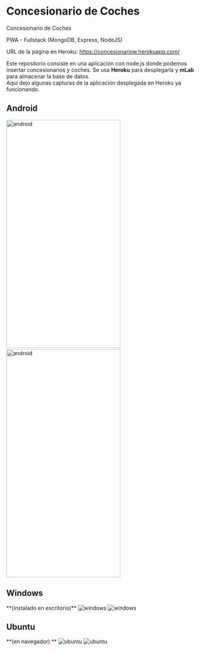 # Concesionario de Coches
Concesionario de Coches

PWA - Fullstack (MongoDB, Express, NodeJS)

URL de la página en Heroku: https://concesionariow.herokuapp.com/

Este repositorio consiste en una aplicación con node.js donde podemos insertar concesionarios y coches. Se usa **Heroku** para desplegarla y **mLab** para almacenar la base de datos.  
Aquí dejo algunas capturas de la aplicación desplegada en Heroku ya funcionando.  

  <h2>Android</h2>
  <span><img src="https://www.upload.ee/image/9697016/android1.jpg" alt="android" width="300" height="600" /></span>&nbsp;&nbsp;&nbsp;&nbsp;&nbsp;&nbsp;&nbsp;&nbsp;<span><img src="https://www.upload.ee/image/9697015/android.jpg" alt="android" width="300" height="600" /></span>
  
  <h2>Windows </h2> **(instalado en escritorio)**
  <img src="https://www.upload.ee/image/9697009/windows101.jpg" alt="windows" />  
  <img src="https://www.upload.ee/image/9697007/windows10.jpg" alt="windows" />
  
  <h2>Ubuntu </h2> **(en navegador) **
  <img src="https://www.upload.ee/image/9696989/ubuntu.jpg" alt="ubuntu" />  
  <img src="https://www.upload.ee/image/9697002/ubuntu1.jpg" alt="ubuntu" />
